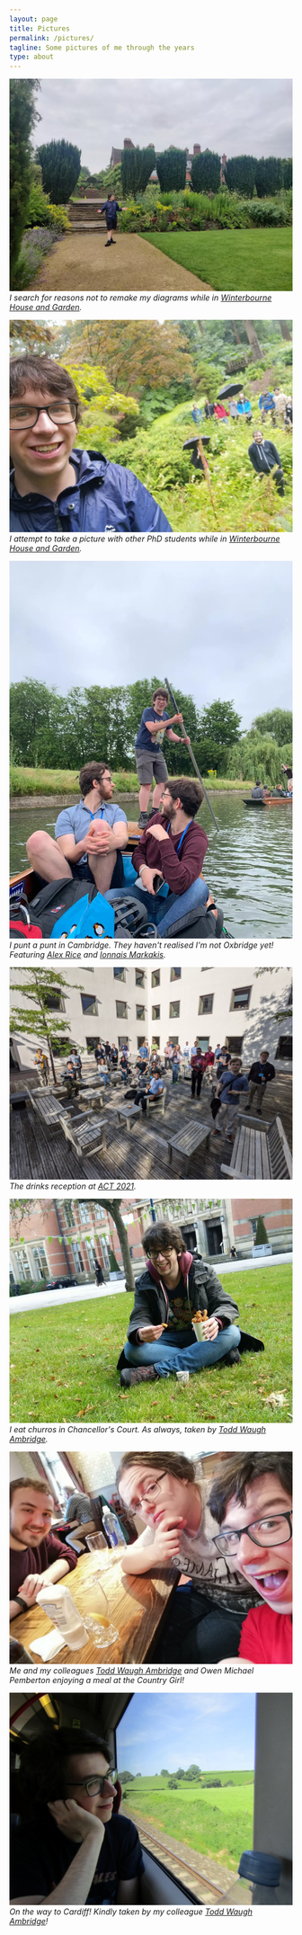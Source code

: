 ```yaml
---
layout: page
title: Pictures
permalink: /pictures/
tagline: Some pictures of me through the years
type: about
---
```


![I stand in the grounds of Winterbourne House and Garden with my arms outstretched](/images/me/winterbourne1.webp)
*I search for reasons not to remake my diagrams while in [Winterbourne House and Garden](https://www.winterbourne.org.uk/).*

![I take a picture with lots of out of focus PhD students](/images/me/winterbourne2.webp)
*I attempt to take a picture with other PhD students while in [Winterbourne House and Garden](https://www.winterbourne.org.uk/).*

![I punt a punt](/images/me/punt.webp)
*I punt a punt in Cambridge. They haven't realised I'm not Oxbridge yet! Featuring [Alex Rice](https://alexarice.github.io/) and [Ionnais Markakis](https://www.cst.cam.ac.uk/people/im496).*

![ACT 2021](/images/me/act2021.webp)
*The drinks reception at [ACT 2021](https://www.cl.cam.ac.uk/events/act2021/).*

![Eating churros](/images/me/churros.jpg)
*I eat churros in Chancellor's Court. As always, taken by [Todd Waugh Ambridge](http://www.cs.bham.ac.uk/~txw467).*

![The Country Girl](/images/me/countrygirl.jpg)
*Me and my colleagues [Todd Waugh Ambridge](http://www.cs.bham.ac.uk/~txw467) and Owen Michael Pemberton enjoying a meal at the Country Girl!*

![On the train to Cardiff](/images/me/train.jpg)
*On the way to Cardiff! Kindly taken by my colleague [Todd Waugh Ambridge](http://www.cs.bham.ac.uk/~txw467)!*
